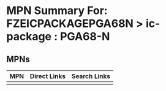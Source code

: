 



# MPN Summary For: FZEICPACKAGEPGA68N > ic-package : PGA68-N

## MPNs
  

|MPN|Direct Links|Search Links|
| :--- | :--- | :--- |
||||
